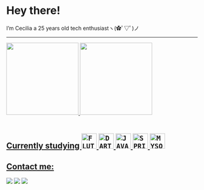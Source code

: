 <h1> Hey there!</H1> 


I’m Cecilia a 25 years old tech enthusiastヽ(✿ﾟ▽ﾟ)ノ

<hr>


<div >
  <a href="https://github.com/ceciliarauen">
  <img height="190em" src="https://github-readme-stats.vercel.app/api?username=ceciliarauen&show_icons=true&theme=panda&include_all_commits=true&count_private=true"/>
 <img height="190em" src="https://github-readme-stats.vercel.app/api/top-langs/?username=ceciliarauen&layout=compact&langs_count=7&theme=panda"/>
</div>

 

<div style="display: inline_block"><br>   
  <h2>Currently studying
  <code><img width="40px" src="https://cdn.jsdelivr.net/gh/devicons/devicon/icons/flutter/flutter-original.svg" title = "FLUTTER"/></code>   
  <code><img width="40px" src="https://cdn.jsdelivr.net/gh/devicons/devicon/icons/dart/dart-original.svg" title = "DART"/></code>
  <code><img width="40px" src="https://cdn.jsdelivr.net/gh/devicons/devicon/icons/java/java-original.svg" title = "JAVA"/></code>
  <code><img width="40px" src="https://cdn.jsdelivr.net/gh/devicons/devicon/icons/spring/spring-original.svg" title = "SPRING"/></code>
  <code><img width="40px" src="https://cdn.jsdelivr.net/gh/devicons/devicon/icons/mysql/mysql-original.svg" title = "MYSQL"/></code>
</div>
  
           
          

<div style="display: inline_block"> 
  <h2>Contact me:</H2> 
  <a href="https://instagram.com/cissygrimm" target="_blank"><img src="https://img.shields.io/badge/-Instagram-%23E4405F?style=for-the-badge&logo=instagram&logoColor=white" target="_blank"></a>
  <a href = "mailto:rauencecilia@gmail.com"><img src="https://img.shields.io/badge/-Gmail-%23333?style=for-the-badge&logo=gmail&logoColor=white" target="_blank"></a>
  <a href="https://www.linkedin.com/in/ceciliarauen/" target="_blank"><img src="https://img.shields.io/badge/-LinkedIn-%230077B5?style=for-the-badge&logo=linkedin&logoColor=white" target="_blank"></a> 
 
  
</div>
  </div>
